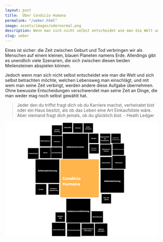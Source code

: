 ```yaml
---
layout: post
title:  Über Condicio Humana
permalink: "/ueber.html"
image: assets/images/odernormal.png
description: Wenn man sich nicht selbst entscheidet wie man die Welt und sich selbst betrachten möchte, welchen Lebensweg man einschlägt, ...
slug: ueber
---
```


Eines ist sicher: die Zeit zwischen Geburt und Tod verbringen wir als Menschen auf einem kleinen, blauen Planeten namens Erde. Allerdings gibt es unendlich viele Szenarien, die sich zwischen diesen beiden Meilensteinen abspielen können. 

Jedoch wenn man sich nicht selbst entscheidet wie man die Welt und sich selbst betrachten möchte, welchen Lebensweg man einschlägt, und mit wem man seine Zeit verbingt, werden andere diese Aufgabe übernehmen. Ohne bewusste Entscheidungen verschwendet man seine Zeit an Dinge, die man weder mag noch selbst gewählt hat.



>Jeder den du triffst fragt dich ob du Karriere machst, verheiratet bist oder ein Haus besitzt, als ob das Leben eine Art Einkaufsliste wäre. Aber niemand fragt dich jemals, ob du glücklich bist. - Heath Ledger 

![Minmap](/assets/images/condicio_mindmap.png)

